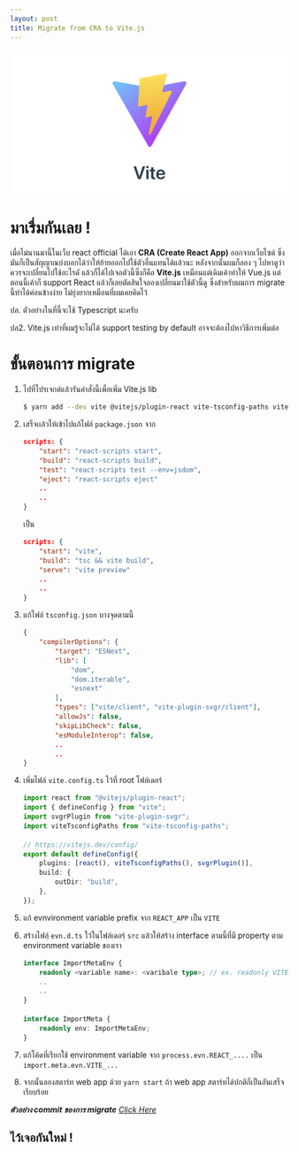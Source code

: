 ```yaml
---
layout: post
title: Migrate from CRA to Vite.js
---
```


<p align="center">
    <img src="/assets/cra-to-vitejs/vitejs.png" alt="vitejs"/>
</p>

# มาเรื่มกันเลย !

เมื่อไม่นานมานี้ในเว็บ react official ได้เอา **CRA (Create React App)** ออกจากเว็บไซต์ ซึ่งมันก็เป็นสัญญาณบ่งบอกได้ว่าให้ย้ายออกไปใช้ตัวอื่นแทนได้แล้วนะ หลังจากนั้นผมก็ลอง ๆ ไปหาดูว่าควรจะเปลี่ยนไปใช้อะไรดั แล้วก็ได้ไปเจอตัวนี้ซึ่งก็คือ **Vite.js** เหมือนแต่เดิมเค้าทำให้ Vue.js แต่ตอนนี้เค้าก็ support React แล้วก็เลยตัดสินใจลองเปลี่ยนมาใช้ตัวนี้ดู ซึ่งสำหรับผมการ migrate นี้ทำได้ค่อนข้างง่าย ไม่ยุ่งยากเหมือนที่ผมเคยคิดไว้

ปล. ตัวอย่างในที่นี้จะใช้ Typescript นะครับ

ปล2. Vite.js เท่าที่ผมรู้จะไม่ได้ support testing by default อาจจะต้องไปหาวิธีการเพิ่มต่อ

# ขั้นตอนการ migrate

1. ไปที่โปรเจกต์แล้วรันคำสั่งนี้เพื่อเพิ่ม Vite.js lib

    ```bash
    $ yarn add --dev vite @vitejs/plugin-react vite-tsconfig-paths vite-plugin-svgr
    ```

2. เสร็จเเล้วให้เข้าไปแก้ไฟล์ `package.json` จาก

    ```json
    scripts: {
        "start": "react-scripts start",
        "build": "react-scripts build",
        "test": "react-scripts test --env=jsdom",
        "eject": "react-scripts eject"
        ..
        ..
    }
    ```

    เป็น

    ```json
    scripts: {
        "start": "vite",
        "build": "tsc && vite build",
        "serve": "vite preview"
        ..
        ..
    }
    ```

3. แก้ไฟล์ `tsconfig.json` บางจุดตามนี้

    ```json
    {
        "compilerOptions": {
            "target": "ESNext",
            "lib": [
                "dom",
                "dom.iterable",
                "esnext"
            ],
            "types": ["vite/client", "vite-plugin-svgr/client"],
            "allowJs": false,
            "skipLibCheck": false,
            "esModuleInterop": false,
            ..
            ..
    }
    ```

4. เพิ่มไฟล์ `vite.config.ts` ไว้ที่ root โฟล์เดอร์

    ```typescript
    import react from "@vitejs/plugin-react";
    import { defineConfig } from "vite";
    import svgrPlugin from "vite-plugin-svgr";
    import viteTsconfigPaths from "vite-tsconfig-paths";

    // https://vitejs.dev/config/
    export default defineConfig({
        plugins: [react(), viteTsconfigPaths(), svgrPlugin()],
        build: {
            outDir: "build",
        },
    });
    ```

5. แก้ evnvironment variable prefix จาก `REACT_APP` เป็น `VITE`

6. สร้างไฟลฺ์ `evn.d.ts` ใว้ในโฟล์เดอรฺ์ `src` แล้วให้สร้าง interface ตามนี้ที่มี property ตาม environment variable ของเรา

    ```typescript
    interface ImportMetaEnv {
        readonly <variable name>: <varibale type>; // ex. readonly VITE_SERVER_URL: string;
        ..
        ..
    }

    interface ImportMeta {
        readonly env: ImportMetaEnv;
    }
    ```

7. แก้โค้ดที่เรียกใช้ environment variable จาก `process.evn.REACT_....` เป็น `import.meta.evn.VITE_...`

8. จากนั้นลองสตาร์ท web app ด้วย `yarn start` ถ้า web app สตาร์ทได้ปกติก็เป็นอันเสร็จเรียบร้อย

**_ตัวอย่าง commit ของการ migrate_** _[Click Here](https://github.com/oat9002/GoldPriceTracking/commit/c91413e23e99e6ce573f56dffc1c695a6c398901)_

## ไว้เจอกันใหม่ !
